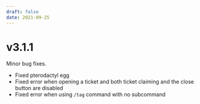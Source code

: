 ```yaml
---
draft: false
date: 2021-09-25
---
```


# v3.1.1

Minor bug fixes.

- Fixed pterodactyl egg
- Fixed error when opening a ticket and both ticket claiming and the close button are disabled
- Fixed error when using `/tag` command with no subcommand